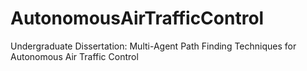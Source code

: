 # AutonomousAirTrafficControl
Undergraduate Dissertation: Multi-Agent Path Finding Techniques for Autonomous Air Traffic Control
